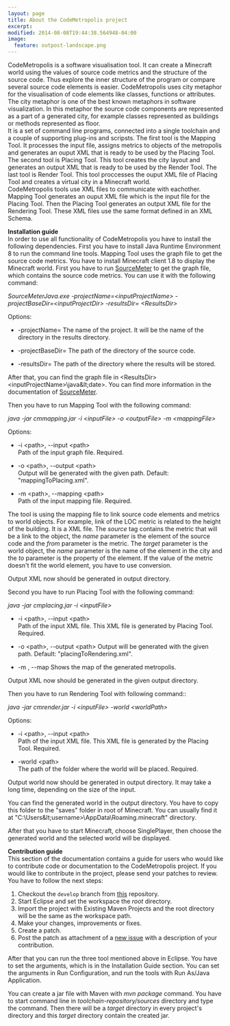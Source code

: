 ```yaml
---
layout: page
title: About the CodeMetropolis project
excerpt: 
modified: 2014-08-08T19:44:38.564948-04:00
image:
  feature: outpost-landscape.png
---
```


CodeMetropolis is a software visualisation tool. It can create a Minecraft world using the values of source code metrics and the structure of the source code. Thus explore the inner structure of the program or compare several source code elements is easier. CodeMetropolis uses city metaphor for the visualisation of code elements like classes, functions or attributes. The city metaphor is one of the best known metaphors in software visualization. In this metaphor the source code components are represented as a part of a generated city, for example classes represented as buildings or methods represented as floor.  
It is a set of command line programs, connected into a single toolchain and a couple of supporting plug-ins and scripsts. The first tool is the Mapping Tool. It processes the input file, assigns metrics to objects of the metropolis and generates an ouput XML that is ready to be used by the Placing Tool. The second tool is Placing Tool. This tool creates the city layout and generates an output XML that is ready to be used by the Render Tool. The last tool is Render Tool. This tool proccesses the ouput XML file of Placing Tool and creates a virtual city in a Minecraft world.  
CodeMetropolis tools use XML files to communicate with eachother. Mapping Tool generates an ouput XML file which is the input file for the Placing Tool. Then the Placing Tool generates an output XML file for the Rendering Tool. These XML files use the same format defined in an XML Schema.  

**Installation guide**  
In order to use all functionality of CodeMetropolis you have to install the following dependencies. First you have to install Java Runtime Environment 8 to run the command line tools. Mapping Tool uses the graph file to get the source code metrics. You have to install Minecraft client 1.8 to display the Minecraft world. 
First you have to run [SourceMeter][sm] to get the graph file, which contains the source code metrics. You can use it with the following command:

   *SourceMeterJava.exe -projectName=&lt;inputProjectName> -projectBaseDir=&lt;inputProjectDir> -resultsDir= &lt;ResultsDir>*

   Options:

   * -projectName=
      The name of the project. It will be the name of the directory in the results directory.

   * -projectBaseDir=
      The path of the directory of the source code.

   * -resultsDir=
      The path of the directory where the results will be stored.

After that, you can find the graph file in &lt;ResultsDir>&lt;inputProjectName>\java\&lt;date>. You can find more information in the  documentation of [SourceMeter][sm].

Then you have to run Mapping Tool with the following command:  

   *java -jar cmmapping.jar -i &lt;inputFile> -o &lt;outputFile> -m &lt;mappingFile>*  
  
   Options:  
   
   * -i &lt;path>, --input &lt;path>  
     Path of the input graph file. Required.  
  
   * -o &lt;path>, --output &lt;path>  
     Output will be generated with the given path. Default: "mappingToPlacing.xml". 
  
   * -m &lt;path>, --mapping &lt;path>  
     Path of the input mapping file. Required.

The tool is using the mapping file to link source code elements and metrics to world objects. For example, link of the LOC metric is related to the height of the building. It is a XML file. The *source* tag contains the metric that will be a link to the object, the *name* parameter is the element of the source code and the *from* parameter is the metric. The *target* parameter is the world object, the *name* parameter is the name of the element in the city and the *to* parameter is the property of the element. If the value of the metric doesn't fit the world element, you have to use conversion. 

Output XML now should be generated in output directory.

Second you have to run Placing Tool with the following command:  

   *java -jar cmplacing.jar -i &lt;inputFile>*
  
   * -i &lt;path>, --input &lt;path>    
    Path of the input XML file. This XML file is generated by Placing Tool. Required.
  
   * -o &lt;path>, --output &lt;path> 
    Output will be generated with the given path. Default: "placingToRendering.xml".
  
   * -m , --map 
    Shows the map of the generated metropolis.
  
Output XML now should be generated in the given output directory.

Then you have to run Rendering Tool with following command::  

   *java -jar cmrender.jar -i &lt;inputFile> -world &lt;worldPath>*
  
   Options:  
   
   * -i &lt;path>, --input &lt;path>  
    Path of the input XML file. This XML file is generated by the Placing Tool. Required.

   * -world &lt;path>  
    The path of the folder where the world will be placed. Required.
    
Output world now should be generated in output directory. It may take a long time, depending on the size of the input.

You can find the generated world in the output directory. You have to copy this folder to the "saves" folder in root of Minecraft. You can usually find it at "C:\Users\&lt;username>\AppData\Roaming\.minecraft\" directory.

After that you have to start Minecraft, choose SinglePlayer, then choose the generated world and the selected world will be displayed.

**Contribution guide**  
This section of the documentation contains a guide for users who would like to contribute code or documentation to the CodeMetropolis project. If you would like to contribute in the project, please send your patches to review.
You have to follow the next steps:  

1. Checkout the `develop` branch from [this](https://github.com/geryxyz/CodeMetropolis) repository.
1. Start Eclipse and set the workspace the *root* directory.
1. Import the project with Existing Maven Projects and the root directory will be the same as the workspace path.
1. Make your changes, improvements or fixes.
1. Create a patch.
1. Post the patch as attachment of a [new issue](https://github.com/geryxyz/CodeMetropolis/issues/new) with a description of your contribution.

After that you can run the three tool mentioned above in Eclipse. You have to set the arguments, which is in the Installation Guide section. You can set the arguments in Run Configuration, and run the tools with Run As/Java Application.

You can create a jar file with Maven with *mvn package* command. You have to start command line in *toolchain-repository/sources* directory and type the command. Then there will be a *target* directory in every project's directory and this *target* directory contain the created jar.

[sm]: <https://www.sourcemeter.com/>
